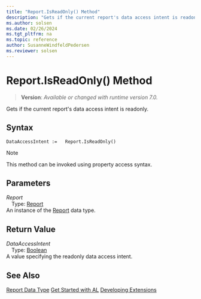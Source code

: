 ```yaml
---
title: "Report.IsReadOnly() Method"
description: "Gets if the current report's data access intent is readonly."
ms.author: solsen
ms.date: 02/26/2024
ms.tgt_pltfrm: na
ms.topic: reference
author: SusanneWindfeldPedersen
ms.reviewer: solsen
---
```

[//]: # (START>DO_NOT_EDIT)
[//]: # (IMPORTANT:Do not edit any of the content between here and the END>DO_NOT_EDIT.)
[//]: # (Any modifications should be made in the .xml files in the ModernDev repo.)
# Report.IsReadOnly() Method
> **Version**: _Available or changed with runtime version 7.0._

Gets if the current report's data access intent is readonly.


## Syntax
```AL
DataAccessIntent :=   Report.IsReadOnly()
```
> [!NOTE]
> This method can be invoked using property access syntax.
## Parameters
*Report*  
&emsp;Type: [Report](report-data-type.md)  
An instance of the [Report](report-data-type.md) data type.  

## Return Value
*DataAccessIntent*  
&emsp;Type: [Boolean](../boolean/boolean-data-type.md)  
A value specifying the readonly data access intent.


[//]: # (IMPORTANT: END>DO_NOT_EDIT)
## See Also
[Report Data Type](report-data-type.md)
[Get Started with AL](../../devenv-get-started.md)
[Developing Extensions](../../devenv-dev-overview.md)  
